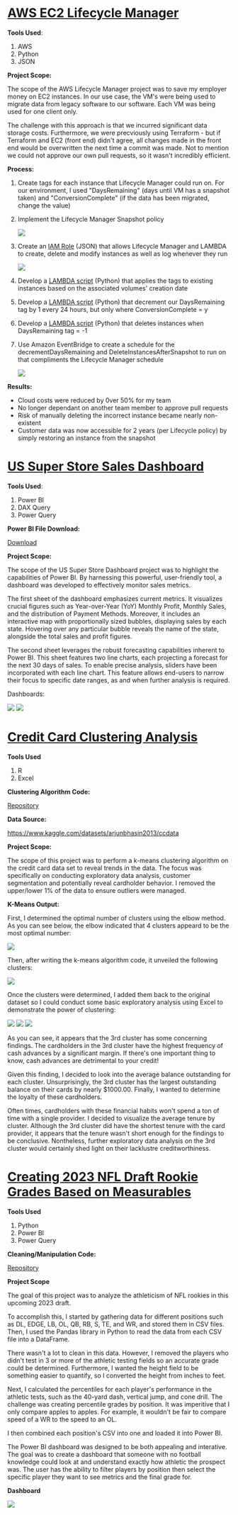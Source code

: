 # [AWS EC2 Lifecycle Manager](https://github.com/EvanWhittaker97/SuperStore_Dashboard)

**Tools Used**:
1. AWS
2. Python
3. JSON

**Project Scope:**

The scope of the AWS Lifecycle Manager project was to save my employer money on EC2 instances. In our use case, the VM's were being used to migrate data from legacy software to our software. Each VM was being used for one client only.

The challenge with this approach is that we incurred significant data storage costs. Furthermore, we were precviously using Terraform - but if Terraform and EC2 (front end) didn't agree, all changes made in the front end would be overwritten the next time a commit was made. Not to mention we could not approve our own pull requests, so it wasn't incredibly efficient. 

**Process:**

1. Create tags for each instance that Lifecycle Manager could run on. For our environment, I used "DaysRemaining" (days until VM has a snapshot taken) and "ConversionComplete" (if the data has been migrated, change the value)
   
2. Implement the Lifecycle Manager Snapshot policy
   
   ![](https://github.com/EvanWhittaker97/AWS_Lifecycle_Manager/blob/main/lifecycle.png)
   
3. Create an [IAM Role](https://github.com/EvanWhittaker97/AWS_Lifecycle_Manager/blob/main/IAM.txt) (JSON) that allows Lifecycle Manager and LAMBDA to create, delete and modify instances as well as log whenever they run
   
   ![](https://github.com/EvanWhittaker97/AWS_Lifecycle_Manager/blob/main/log.png)
   
4. Develop a [LAMBDA script](https://github.com/EvanWhittaker97/AWS_Lifecycle_Manager/blob/main/TagAllVMs.txt) (Python) that applies the tags to existing instances based on the associated volumes' creation date
   
5. Develop a [LAMBDA script](https://github.com/EvanWhittaker97/AWS_Lifecycle_Manager/blob/main/decrementDaysRemaining.txt) (Python) that decrement our DaysRemaining tag by 1 every 24 hours, but only where ConversionComplete = y
   
6. Develop a [LAMBDA script](https://github.com/EvanWhittaker97/AWS_Lifecycle_Manager/blob/main/deleteInstancesAfterSnapshot.txt) (Python) that deletes instances when DaysRemaining tag = -1
    
7. Use Amazon EventBridge to create a schedule for the decrementDaysRemaining and DeleteInstancesAfterSnapshot to run on that compliments the Lifecycle Manager schedule
   
   ![](https://github.com/EvanWhittaker97/AWS_Lifecycle_Manager/blob/main/eventbridge.png)

**Results:**

- Cloud costs were reduced by 0ver 50% for my team
- No longer dependant on another team member to approve pull requests
- Risk of manually deleting the incorrect instance became nearly non-existent
- Customer data was now accessible for 2 years (per Lifecycle policy) by simply restoring an instance from the snapshot 


# [US Super Store Sales Dashboard](https://github.com/EvanWhittaker97/SuperStore_Dashboard)

**Tools Used**:
1. Power BI
2. DAX Query
3. Power Query

**Power BI File Download:**

[Download](https://github.com/EvanWhittaker97/SuperStore_Dashboard/blob/main/dashboard.pbix)

**Project Scope:**

The scope of the US Super Store Dashboard project was to highlight the capabilities of Power BI. By harnessing this powerful, user-friendly tool, a dashboard was developed to effectively monitor sales metrics.

The first sheet of the dashboard emphasizes current metrics. It visualizes crucial figures such as Year-over-Year (YoY) Monthly Profit, Monthly Sales, and the distribution of Payment Methods. Moreover, it includes an interactive map with proportionally sized bubbles, displaying sales by each state. Hovering over any particular bubble reveals the name of the state, alongside the total sales and profit figures.

The second sheet leverages the robust forecasting capabilities inherent to Power BI. This sheet features two line charts, each projecting a forecast for the next 30 days of sales. To enable precise analysis, sliders have been incorporated with each line chart. This feature allows end-users to narrow their focus to specific date ranges, as and when further analysis is required.

Dashboards:

![](https://raw.githubusercontent.com/EvanWhittaker97/SuperStore_Dashboard/main/Dashboard_1.png)
![](https://raw.githubusercontent.com/EvanWhittaker97/SuperStore_Dashboard/main/Dashboard_2.png)

# [Credit Card Clustering Analysis](https://github.com/EvanWhittaker97/credit_card)

**Tools Used**
1. R
2. Excel

**Clustering Algorithm Code:**

[Repository](https://github.com/EvanWhittaker97/credit_card/blob/main/github_code.r)

**Data Source:**

https://www.kaggle.com/datasets/arjunbhasin2013/ccdata

**Project Scope:**

The scope of this project was to perform a k-means clustering algorithm on the credit card data set to reveal trends in the data. The focus was specifically on conducting exploratory data analysis, customer segmentation and potentially reveal cardholder behavior. I removed the upper/lower 1% of the data to ensure outliers were managed. 

**K-Means Output:**

First, I determined the optimal number of clusters using the elbow method. As you can see below, the elbow indicated that 4 clusters appeard to be the most optimal number:

![](https://raw.githubusercontent.com/EvanWhittaker97/credit_card/main/elbow_plot.png)

Then, after writing the k-means algorithm code, it unveiled the following clusters:

![](https://raw.githubusercontent.com/EvanWhittaker97/credit_card/main/clusters.png)

Once the clusters were determined, I added them back to the original dataset so I could conduct some basic exploratory analysis using Excel to demonstrate the power of clustering:

![](https://raw.githubusercontent.com/EvanWhittaker97/credit_card/main/Average_Cash_Advance_Frequency.png)
![](https://raw.githubusercontent.com/EvanWhittaker97/credit_card/main/average_balance.png)
![](https://raw.githubusercontent.com/EvanWhittaker97/credit_card/main/average_tenure.png)

As you can see, it appears that the 3rd cluster has some concerning findings. The cardholders in the 3rd cluster have the highest frequency of cash advances by a significant margin. If there's one important thing to know, cash advances are detrimental to your credit!

Given this finding, I decided to look into the average balance outstanding for each cluster. Unsurprisingly, the 3rd cluster has the largest outstanding balance on their cards by nearly $1000.00. Finally, I wanted to determine the loyalty of these cardholders. 

Often times, cardholders with these financial habits won't spend a ton of time with a single provider. I decided to visualize the average tenure by cluster. Although the 3rd cluster did have the shortest tenure with the card provider, it appears that the tenure wasn't short enough for the findings to be conclusive. Nontheless, further exploratory data analysis on the 3rd cluster would certainly shed light on their lacklustre creditworthiness. 

# [Creating 2023 NFL Draft Rookie Grades Based on Measurables ](https://github.com/EvanWhittaker97/2023_NFL_Draft)

**Tools Used**
1. Python
2. Power BI
3. Power Query

**Cleaning/Manipulation Code:**

[Repository](https://github.com/EvanWhittaker97/2023_NFL_Draft/blob/main/Data_Manipulation_Cleaning)

**Project Scope**

The goal of this project was to analyze the athleticism of NFL rookies in this upcoming 2023 draft. 

To accomplish this, I started by gathering data for different positions such as DL, EDGE, LB, OL, QB, RB, S, TE, and WR, and stored them in CSV files. Then, I used the Pandas library in Python to read the data from each CSV file into a DataFrame.

There wasn't a lot to clean in this data. However, I removed the players who didn't test in 3 or more of the athletic testing fields so an accurate grade could be determined. Furthermore, I wanted the height field to be something easier to quantify, so I converted the height from inches to feet. 

Next, I calculated the percentiles for each player's performance in the athletic tests, such as the 40-yard dash, vertical jump, and cone drill. The challenge was creating percentile grades by position. It was imperitive that I only compare apples to apples. For example, it wouldn't be fair to compare speed of a WR to the speed to an OL. 

I then combined each position's CSV into one and loaded it into Power BI.

The Power BI dashboard was designed to be both appealing and interative. The goal was to create a dashboard that someone with no football knowledge could look at and understand exactly how athletic the prospect was. The user has the ability to filter players by position then select the specific player they want to see metrics and the final grade for. 

**Dashboard**

![](https://raw.githubusercontent.com/EvanWhittaker97/2023_NFL_Draft/main/player_profile.png)
